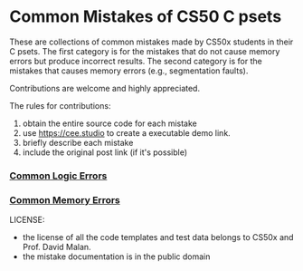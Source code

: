 # Common Mistakes of CS50 C psets

These are collections of common mistakes made by CS50x students in
their C psets. The first category is for the mistakes that do not
cause memory errors but produce incorrect results. The second category
is for the mistakes that causes memory errors (e.g., segmentation
faults).

Contributions are welcome and highly appreciated.

The rules for contributions:

1. obtain the entire source code for each mistake
2. use https://cee.studio to create a executable demo link.
3. briefly describe each mistake
4. include the original post link (if it's possible)

### [Common Logic Errors](logic-errors.md)

### [Common Memory Errors](memory-errors.md)



LICENSE:
 - the license of all the code templates and test data belongs to CS50x and Prof. David Malan. 
 - the mistake documentation is in the public domain
